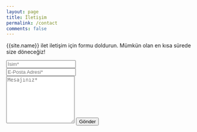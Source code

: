 ```yaml
---
layout: page
title: İletişim
permalink: /contact
comments: false
---
```


<form action="https://formspree.io/f/xwkaellb" method="POST">    
<p class="mb-4">{{site.name}} ilet iletişim için formu doldurun. Mümkün olan en kısa sürede size döneceğiz!</p>
<div class="form-group row">
<div class="col-md-6">
<input class="form-control" type="text" name="name" placeholder="İsim*" required>
</div>
<div class="col-md-6">
<input class="form-control" type="email" name="_replyto" placeholder="E-Posta Adresi*" required>
</div>
</div>
<textarea rows="8" class="form-control mb-3" name="message" placeholder="Mesajınız*" required></textarea>    
<input class="btn btn-dark" type="submit" value="Gönder">
</form>
